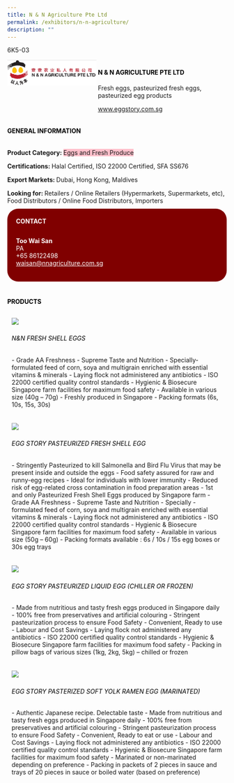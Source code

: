 ```yaml
---
title: N & N Agriculture Pte Ltd
permalink: /exhibitors/n-n-agriculture/
description: ""
---
```

<head>
	<div class="flex-paragraph">
		<!--hi there! this is a comment and will provide you with instructional guides-->
		<!--insert booth number here!-->
		<p style="text-transform: uppercase">6K5-03</p></div>
			<div class="flex-container" style="display: flex; flex-wrap: wrap;">
				<!--insert DOWNLOAD link of company logo between the " marks!-->
			<div class="card sgds" style="flex: 1 1 40%; display: block;"><img src="/images/nnagri.png"></div>
	<div class="card-sgds" style="flex: 1 1 58%; display: block; margin-left: 3px">
		<h4 style="text-transform: uppercase; color: black;"><!--insert the exhibitor's name between the <b> tags here--><b>N & N Agriculture Pte Ltd</b></h4><!--insert the exhibitor's description between the <p> tags here-->
		<p>Fresh eggs, pasteurized fresh eggs, pasteurized egg products</p>
		<!--insert the exhibitor's website link, making sure there is "https:// www." present please. make sure the entire https link goes in between the " marks-->
		<p><a href="https://www.eggstory.com.sg/" target="_blank"><!--insert the www website link here (no need for https)-->www.eggstory.com.sg</a></p>
	</div>
</div>
</head>

<body>
	<h4 style="text-transform: uppercase; color: black;"><b>General Information</b></h4>
		<div class="flex-container" style="display: flex; flex-wrap: wrap;">
			<div class="card sgds" style="flex: 1 1 65%; display: block; align-self: stretch">
			<div class="flex-paragraph">
			<p><b>Product Category: </b><span style=" background-color: pink; border-radius: 10 px;"><!--insert the exhibitor's pdt cat between the <p> tags here-->Eggs and Fresh Produce</span></p> 
				<p><b>Certifications: </b><!--insert all the exhibitor's certifications between the </b> and </p> here-->Halal Certified, ISO 22000 Certified, SFA SS676</p>
			<p><b>Export Markets: </b><!--insert all the exhibitor's export markets between the </b> and </p> here-->Dubai, Hong Kong, Maldives</p>
			<p style="margin-bottom: 10px;"><b>Looking for: </b><!--insert all the exhibitor's potential business partners between the </b> and </p> here-->Retailers / Online Retailers (Hypermarkets, Supermarkets, etc), Food Distributors / Online Food Distributors, Importers</p>
			</div>
		</div>
		<div class="card sgds" style="flex: 1 1 35%; padding: 10px; display: block; background-color: maroon; border-radius: 25px; align-self: center;">
		<h4 style="color: white; margin-top: 10px; margin-left: 10px;">CONTACT</h4>
		<div class="flex-paragraph">
			<!--replace with exhibitor's: -->
			<p style="padding: 10px; color: white;"><b><!-- POC name-->Too Wai San</b><br><!-- designation-->PA<br><!--contact number-->+65 86122498<br><!-- for linking purposes, insert their email after "mailto:"...--><a href="mailto:waisan@nnagriculture.com.sg" style="color: white;"><!--...and also include the display email before </a> here-->waisan@nnagriculture.com.sg</a></p>
		</div>
			</div>
		</div>
	<br>
		<h4 style="text-transform: uppercase; color: black;"><b>products</b></h4>
<div style="display: flex; flex-wrap: wrap;">
  <div class="card sgds" style="flex: 1 1 47%; margin: 10px; display: block;"><!--insert the exhibitor's DOWNLOAD image for product between the " marks here-->
	<div class="flex-image" style="display: block;"><img src="https://drive.google.com/u/0/uc?id=1JDKFsIkNMVicg9kP3VLVmX1HVZR8a7E7&export=download"></div>
	<div class="flex-paragraph">
		<h6 style="text-transform: uppercase; color: black;"><!--insert product name before </h6> and product description after <p>-->N&N Fresh Shell Eggs</h6>
		<p>- Grade AA Freshness
			- Supreme Taste and Nutrition
			- Specially-formulated feed of corn, soya and multigrain enriched with essential vitamins & minerals
			- Laying flock not administered any antibiotics
			- ISO 22000 certified quality control standards
			- Hygienic & Biosecure Singapore farm facilities for maximum food safety
			- Available in various size (40g – 70g)
			- Freshly produced in Singapore
			- Packing formats (6s, 10s, 15s, 30s)</p></div>
	</div>
		<div class="card sgds" style="flex: 1 1 47%; margin: 10px; display: block;">
		<div class="flex-image" style="display: block;"><img src="https://drive.google.com/u/0/uc?id=1ajJO_M2aoeJOGUSOuVo-jWlIRwHXDpy5&export=download"></div>
	<div class="flex-paragraph">
		<h6 style="text-transform: uppercase; color: black;">Egg Story Pasteurized Fresh Shell Egg</h6>
		<p>- Stringently Pasteurized to kill Salmonella and Bird Flu Virus that may be present inside and outside the eggs
			- Food safety assured for raw and runny-egg recipes
			- Ideal for individuals with lower immunity
			- Reduced risk of egg-related cross contamination in food preparation areas
			- 1st and only Pasteurized Fresh Shell Eggs produced by Singapore farm
			- Grade AA Freshness
			- Supreme Taste and Nutrition
			- Specially -formulated feed of corn, soya and multigrain enriched with essential vitamins & minerals
			- Laying flock not administered any antibiotics
			- ISO 22000 certified quality control standards
			- Hygienic & Biosecure Singapore farm facilities for maximum food safety
			- Available in various size (50g – 60g)
			- Packing formats available : 6s / 10s / 15s egg boxes or 30s egg trays</p></div>
	</div>
		<div class="card sgds" style="flex: 1 1 47%; margin: 10px; display: block;">
		<div class="flex-image" style="display: block;"><img src="https://drive.google.com/u/0/uc?id=1bQ7ZF1yvXOOjldquJDHibPsty7f0tRFC&export=download"></div>
	<div class="flex-paragraph">
		<h6 style="text-transform: uppercase; color: black;">Egg Story Pasteurized Liquid Egg (Chiller or frozen)</h6>
		<p>- Made from nutritious and tasty fresh eggs produced in Singapore daily
			- 100% free from preservatives and artificial colouring
			- Stringent pasteurization process to ensure Food Safety
			- Convenient, Ready to use
			- Labour and Cost Savings
			- Laying flock not administered any antibiotics
			- ISO 22000 certified quality control standards
			- Hygienic & Biosecure Singapore farm facilities for maximum food safety
			- Packing in pillow bags of various sizes (1kg, 2kg, 5kg) – chilled or frozen</p></div>
		</div>
		<div class="card sgds" style="flex: 1 1 47%; margin: 10px; display: block;">
		<div class="flex-image" style="display: block;"><img src="https://drive.google.com/u/0/uc?id=1_fNi_B6DYAiEwUn8Rzo5rGZ54iQmWQUy&export=download"></div>
	<div class="flex-paragraph">
		<h6 style="text-transform: uppercase; color: black;">Egg story Pasterized Soft Yolk Ramen Egg (Marinated)</h6>
		<p>- Authentic Japanese recipe. Delectable taste
			- Made from nutritious and tasty fresh eggs produced in Singapore daily
			- 100% free from preservatives and artificial colouring
			- Stringent pasteurization process to ensure Food Safety
			- Convenient, Ready to eat or use
			- Labour and Cost Savings
			- Laying flock not administered any antibiotics
			- ISO 22000 certified quality control standards
			- Hygienic & Biosecure Singapore farm facilities for maximum food safety
			- Marinated or non-marinated depending on preference
			- Packing in packets of 2 pieces in sauce and trays of 20 pieces in sauce or boiled water (based on preference)</p></div>
	</div>
	<!--don't delete these 2 tags. double check how the layout looks on the right too and lemme know if there are any problems! thank u so much for ur hardwork!-->
	</div>
</body>